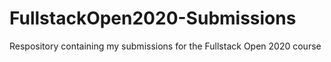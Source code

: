 # FullstackOpen2020-Submissions
Respository containing my submissions for the Fullstack Open 2020 course
